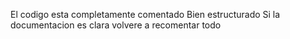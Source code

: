 El codigo esta completamente comentado
Bien estructurado
Si la documentacion es clara volvere a recomentar todo